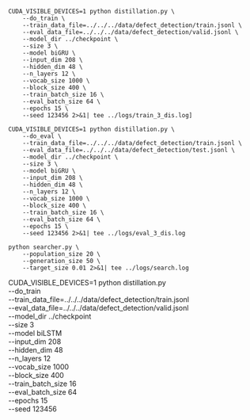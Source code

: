 ```
CUDA_VISIBLE_DEVICES=1 python distillation.py \
    --do_train \
    --train_data_file=../../../data/defect_detection/train.jsonl \
    --eval_data_file=../../../data/defect_detection/valid.jsonl \
    --model_dir ../checkpoint \
    --size 3 \
    --model biGRU \
    --input_dim 208 \
    --hidden_dim 48 \
    --n_layers 12 \
    --vocab_size 1000 \
    --block_size 400 \
    --train_batch_size 16 \
    --eval_batch_size 64 \
    --epochs 15 \
    --seed 123456 2>&1| tee ../logs/train_3_dis.log]
```

```
CUDA_VISIBLE_DEVICES=1 python distillation.py \
    --do_eval \
    --train_data_file=../../../data/defect_detection/train.jsonl \
    --eval_data_file=../../../data/defect_detection/test.jsonl \
    --model_dir ../checkpoint \
    --size 3 \
    --model biGRU \
    --input_dim 208 \
    --hidden_dim 48 \
    --n_layers 12 \
    --vocab_size 1000 \
    --block_size 400 \
    --train_batch_size 16 \
    --eval_batch_size 64 \
    --epochs 15 \
    --seed 123456 2>&1| tee ../logs/eval_3_dis.log
```

```
python searcher.py \
    --population_size 20 \
    --generation_size 50 \
    --target_size 0.01 2>&1| tee ../logs/search.log
```

CUDA_VISIBLE_DEVICES=1 python distillation.py \
    --do_train \
    --train_data_file=../../../data/defect_detection/train.jsonl \
    --eval_data_file=../../../data/defect_detection/valid.jsonl \
    --model_dir ../checkpoint \
    --size 3 \
    --model biLSTM \
    --input_dim 208 \
    --hidden_dim 48 \
    --n_layers 12 \
    --vocab_size 1000 \
    --block_size 400 \
    --train_batch_size 16 \
    --eval_batch_size 64 \
    --epochs 15 \
    --seed 123456